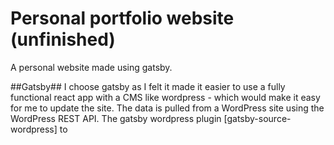 # Personal portfolio website (unfinished)

A personal website made using gatsby.

##Gatsby##
I choose gatsby as I felt it made it easier to use a fully functional react app with a CMS like wordpress - which would make it easy for me to update the site.
The data is pulled from a WordPress site using the WordPress REST API.
The gatsby wordpress plugin [gatsby-source-wordpress] to
